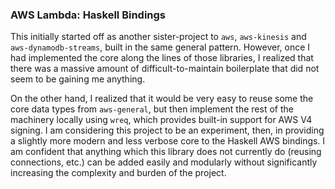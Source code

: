 ### AWS Lambda: Haskell Bindings

This initially started off as another sister-project to `aws`, `aws-kinesis`
and `aws-dynamodb-streams`, built in the same general pattern. However, once I
had implemented the core along the lines of those libraries, I realized that
there was a massive amount of difficult-to-maintain boilerplate that did not
seem to be gaining me anything.

On the other hand, I realized that it would be very easy to reuse some the core
data types from `aws-general`, but then implement the rest of the machinery
locally using `wreq`, which provides built-in support for AWS V4 signing. I am
considering this project to be an experiment, then, in providing a slightly
more modern and less verbose core to the Haskell AWS bindings. I am confident
that anything which this library does not currently do (reusing connections,
etc.) can be added easily and modularly without significantly increasing the
complexity and burden of the project.
